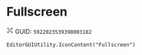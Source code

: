 # Fullscreen
![](/img/Fullscreen.png)
GUID: `5922023539398003182`
```
EditorGUIUtility.IconContent("Fullscreen")
```
